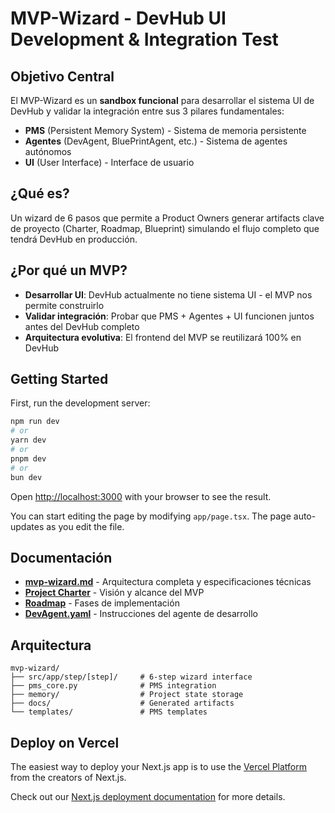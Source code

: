 # MVP-Wizard - DevHub UI Development & Integration Test

## Objetivo Central

El MVP-Wizard es un **sandbox funcional** para desarrollar el sistema UI de DevHub y validar la integración entre sus 3 pilares fundamentales:

- **PMS** (Persistent Memory System) - Sistema de memoria persistente
- **Agentes** (DevAgent, BluePrintAgent, etc.) - Sistema de agentes autónomos  
- **UI** (User Interface) - Interface de usuario

## ¿Qué es?

Un wizard de 6 pasos que permite a Product Owners generar artifacts clave de proyecto (Charter, Roadmap, Blueprint) simulando el flujo completo que tendrá DevHub en producción.

## ¿Por qué un MVP?

- **Desarrollar UI**: DevHub actualmente no tiene sistema UI - el MVP nos permite construirlo
- **Validar integración**: Probar que PMS + Agentes + UI funcionen juntos antes del DevHub completo
- **Arquitectura evolutiva**: El frontend del MVP se reutilizará 100% en DevHub

## Getting Started

First, run the development server:

```bash
npm run dev
# or
yarn dev
# or
pnpm dev
# or
bun dev
```

Open [http://localhost:3000](http://localhost:3000) with your browser to see the result.

You can start editing the page by modifying `app/page.tsx`. The page auto-updates as you edit the file.

## Documentación

- **[mvp-wizard.md](docs/mvp-wizard.md)** - Arquitectura completa y especificaciones técnicas
- **[Project Charter](docs/projectCharter.md)** - Visión y alcance del MVP
- **[Roadmap](docs/roadmap.md)** - Fases de implementación
- **[DevAgent.yaml](../das/agents/DevAgent.yaml)** - Instrucciones del agente de desarrollo

## Arquitectura

```
mvp-wizard/
├── src/app/step/[step]/     # 6-step wizard interface
├── pms_core.py              # PMS integration
├── memory/                  # Project state storage  
├── docs/                    # Generated artifacts
└── templates/               # PMS templates
```

## Deploy on Vercel

The easiest way to deploy your Next.js app is to use the [Vercel Platform](https://vercel.com/new?utm_medium=default-template&filter=next.js&utm_source=create-next-app&utm_campaign=create-next-app-readme) from the creators of Next.js.

Check out our [Next.js deployment documentation](https://nextjs.org/docs/app/building-your-application/deploying) for more details.
